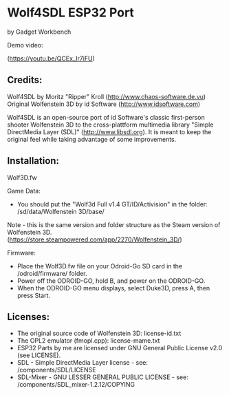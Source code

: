 # Wolf4SDL ESP32 Port
by Gadget Workbench

Demo video:

(https://youtu.be/QCEx_Ir7iFU)

Credits:
--------

Wolf4SDL by Moritz "Ripper" Kroll (http://www.chaos-software.de.vu)
Original Wolfenstein 3D by id Software (http://www.idsoftware.com)

Wolf4SDL is an open-source port of id Software's classic first-person shooter
Wolfenstein 3D to the cross-plattform multimedia library "Simple DirectMedia
Layer (SDL)" (http://www.libsdl.org). It is meant to keep the original feel
while taking advantage of some improvements.

Installation:
-------------

Wolf3D.fw

Game Data:

- You should put the "Wolf3d Full v1.4 GT/ID/Activision" in the folder:
    /sd/data/Wolfenstein 3D/base/

Note - this is the same version and folder structure as the Steam version of Wolfenstein 3D.  (https://store.steampowered.com/app/2270/Wolfenstein_3D/)

Firmware:

- Place the Wolf3D.fw file on your Odroid-Go SD card in the /odroid/firmware/ folder.
- Power off the ODROID-GO, hold B, and power on the ODROID-GO.
- When the ODROID-GO menu displays, select Duke3D, press A, then press Start.




Licenses:
---------

 - The original source code of Wolfenstein 3D: license-id.txt
 - The OPL2 emulator (fmopl.cpp): license-mame.txt
 - ESP32 Parts by me are licensed under GNU General Public License v2.0 (see LICENSE).
 - SDL - Simple DirectMedia Layer license - see: /components/SDL/LICENSE
 - SDL-Mixer - GNU LESSER GENERAL PUBLIC LICENSE - see: /components/SDL_mixer-1.2.12/COPYING
